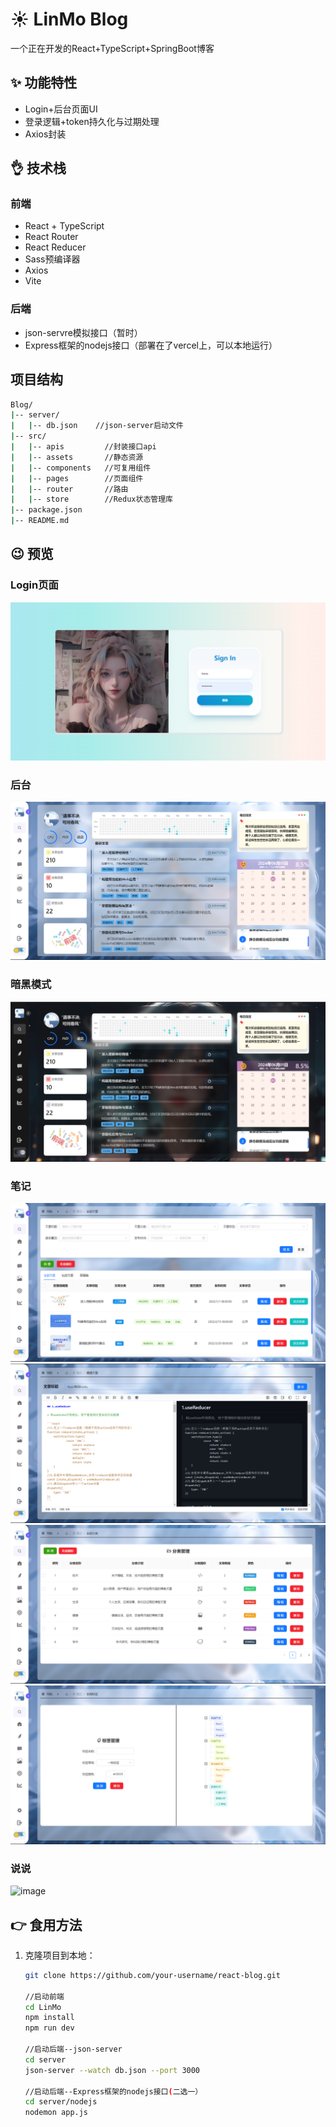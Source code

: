 # ☀️ LinMo Blog

  一个正在开发的React+TypeScript+SpringBoot博客

## ✨ 功能特性

- Login+后台页面UI
- 登录逻辑+token持久化与过期处理
- Axios封装

## 👌 技术栈

### 前端
- React + TypeScript
- React Router
- React Reducer
- Sass预编译器
- Axios
- Vite

### 后端
- json-servre模拟接口（暂时）
- Express框架的nodejs接口（部署在了vercel上，可以本地运行）

## 项目结构
```bash
Blog/
|-- server/
|   |-- db.json    //json-server启动文件
|-- src/
|   |-- apis         //封装接口api
|   |-- assets       //静态资源
|   |-- components   //可复用组件
|   |-- pages        //页面组件
|   |-- router       //路由
|   |-- store        //Redux状态管理库
|-- package.json
|-- README.md
```

## 😉 预览

### Login页面
![](./预览图/login.png)

### 后台
![](./预览图/6dfd3bba599fe52e6036d11048d2d5a.png)

### 暗黑模式
![](./预览图/4c231a8c0883ca239473ed4212cbdcb.png)

### 笔记
![](./预览图/4f0b79b38e638ab3575b58d9e7f3bbf.png)
![](./预览图/7be2fa75cafc471cd67bf43a88eeec6.png)
![](./预览图/ca47cdbe89724673ce6d729b9c96d15.png)
![](./预览图/8aa529549653d4ba2651ba6d0e3bb1c.png)

### 说说
![image](https://github.com/LinMoQC/LinMoBlog/assets/59323207/2ef3a816-6aa3-43dd-860d-6e014a4de4c7)


## 👉 食用方法

1. 克隆项目到本地：

   ```bash
   git clone https://github.com/your-username/react-blog.git

   //启动前端
   cd LinMo
   npm install
   npm run dev

   //启动后端--json-server
   cd server
   json-server --watch db.json --port 3000

   //启动后端--Express框架的nodejs接口(二选一）
   cd server/nodejs
   nodemon app.js   
